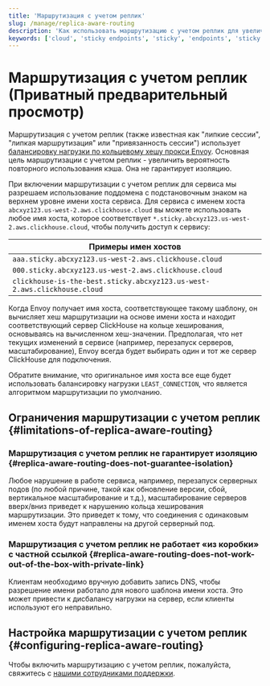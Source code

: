 ```yaml
---
title: 'Маршрутизация с учетом реплик'
slug: /manage/replica-aware-routing
description: 'Как использовать маршрутизацию с учетом реплик для увеличения повторного использования кэша'
keywords: ['cloud', 'sticky endpoints', 'sticky', 'endpoints', 'sticky routing', 'routing', 'replica aware routing']
---
```



# Маршрутизация с учетом реплик (Приватный предварительный просмотр)

Маршрутизация с учетом реплик (также известная как "липкие сессии", "липкая маршрутизация" или "привязанность сессии") использует [балансировку нагрузки по кольцевому хешу прокси Envoy](https://www.envoyproxy.io/docs/envoy/latest/intro/arch_overview/upstream/load_balancing/load_balancers#ring-hash). Основная цель маршрутизации с учетом реплик - увеличить вероятность повторного использования кэша. Она не гарантирует изоляцию.

При включении маршрутизации с учетом реплик для сервиса мы разрешаем использование поддомена с подстановочным знаком на верхнем уровне имени хоста сервиса. Для сервиса с именем хоста `abcxyz123.us-west-2.aws.clickhouse.cloud` вы можете использовать любое имя хоста, которое соответствует `*.sticky.abcxyz123.us-west-2.aws.clickhouse.cloud`, чтобы получить доступ к сервису:

|Примеры имен хостов|
|---|
|`aaa.sticky.abcxyz123.us-west-2.aws.clickhouse.cloud`|
|`000.sticky.abcxyz123.us-west-2.aws.clickhouse.cloud`|
|`clickhouse-is-the-best.sticky.abcxyz123.us-west-2.aws.clickhouse.cloud`|

Когда Envoy получает имя хоста, соответствующее такому шаблону, он вычисляет хеш маршрутизации на основе имени хоста и находит соответствующий сервер ClickHouse на кольце хеширования, основываясь на вычисленном хеш-значении. Предполагая, что нет текущих изменений в сервисе (например, перезапуск серверов, масштабирование), Envoy всегда будет выбирать один и тот же сервер ClickHouse для подключения.

Обратите внимание, что оригинальное имя хоста все еще будет использовать балансировку нагрузки `LEAST_CONNECTION`, что является алгоритмом маршрутизации по умолчанию.

## Ограничения маршрутизации с учетом реплик {#limitations-of-replica-aware-routing}

### Маршрутизация с учетом реплик не гарантирует изоляцию {#replica-aware-routing-does-not-guarantee-isolation}

Любое нарушение в работе сервиса, например, перезапуск серверных подов (по любой причине, такой как обновление версии, сбой, вертикальное масштабирование и т.д.), масштабирование серверов вверх/вниз приведет к нарушению кольца хеширования маршрутизации. Это приведет к тому, что соединения с одинаковым именем хоста будут направлены на другой серверный под.

### Маршрутизация с учетом реплик не работает «из коробки» с частной ссылкой {#replica-aware-routing-does-not-work-out-of-the-box-with-private-link}

Клиентам необходимо вручную добавить запись DNS, чтобы разрешение имени работало для нового шаблона имени хоста. Это может привести к дисбалансу нагрузки на сервер, если клиенты используют его неправильно.

## Настройка маршрутизации с учетом реплик {#configuring-replica-aware-routing}

Чтобы включить маршрутизацию с учетом реплик, пожалуйста, свяжитесь с [нашими сотрудниками поддержки](https://clickhouse.com/support).
